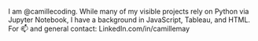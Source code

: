
I am @camillecoding.
While many of my visible projects rely on Python via Jupyter Notebook, I have a background in JavaScript, Tableau, and HTML. 
For 📫 and general contact: LinkedIn.com/in/camillemay
